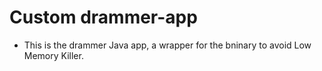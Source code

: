 # Custom drammer-app

- This is the drammer Java app, a wrapper for the bninary to avoid Low Memory Killer.
